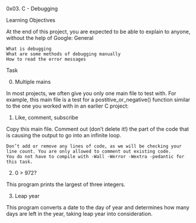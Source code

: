 
0x03. C - Debugging

Learning Objectives

At the end of this project, you are expected to be able to explain to anyone, without the help of Google:
General

    What is debugging
    What are some methods of debugging manually
    How to read the error messages


Task


0. Multiple mains


In most projects, we often give you only one main file to test with. For example, this main file is a test for a postitive_or_negative() function similar to the one you worked with in an earlier C project:



1. Like, comment, subscribe


Copy this main file. Comment out (don’t delete it!) the part of the code that is causing the output to go into an infinite loop.

    Don’t add or remove any lines of code, as we will be checking your line count. You are only allowed to comment out existing code.
    You do not have to compile with -Wall -Werror -Wextra -pedantic for this task.



2. 0 > 972?

This program prints the largest of three integers.



3. Leap year

This program converts a date to the day of year and determines how many days are left in the year, taking leap year into consideration.
